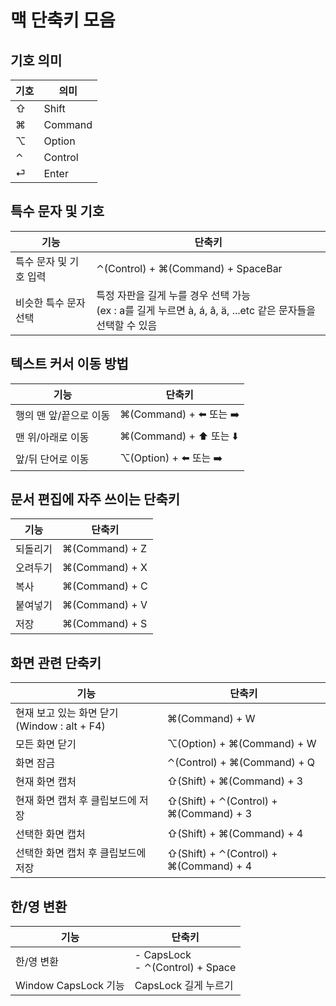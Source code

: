 # 맥 단축키 모음

## 기호 의미
|기호| 의미     |
|---|--------|
| ⇧ |  Shift |
| ⌘ |Command|
| ⌥ | Option |
| ⌃ | Control|
| ⏎ |Enter|

## 특수 문자 및 기호
| 기능            | 단축키                                                                           |
|---------------|-------------------------------------------------------------------------------|
| 특수 문자 및 기호 입력 | ⌃(Control) + ⌘(Command) + SpaceBar                                            |
 | 비슷한 특수 문자 선택  | 특정 자판을 길게 누를 경우 선택 가능 <br>(ex : a를 길게 누르면 à, á, â, ä, ...etc 같은 문자들을 선택할 수 있음 |

## 텍스트 커서 이동 방법
| 기능            | 단축키                    |
|---------------|------------------------|
| 행의 맨 앞/끝으로 이동 | ⌘(Command) + ⬅️ 또는  ➡️ |
| 맨 위/아래로 이동  | ⌘(Command) + ⬆️ 또는 ⬇️  |
|앞/뒤 단어로 이동| ⌥(Option) + ⬅️ 또는 ➡️   |

## 문서 편집에 자주 쓰이는 단축키
| 기능   | 단축키            |
|------|----------------|
| 되돌리기 | ⌘(Command) + Z |
| 오려두기 | ⌘(Command) + X    |
| 복사   | ⌘(Command) + C    |
| 붙여넣기 | ⌘(Command) + V    |
| 저장   | ⌘(Command) + S    |

## 화면 관련 단축키
| 기능                                | 단축키                                    |
|-----------------------------------|----------------------------------------|
| 현재 보고 있는 화면 닫기(Window : alt + F4) | ⌘(Command) + W                         |
| 모든 화면 닫기                          | ⌥(Option) + ⌘(Command) + W             |
| 화면 잠금                             | ⌃(Control) + ⌘(Command) + Q            |
| 현재 화면 캡처                          | ⇧(Shift) + ⌘(Command) + 3              | 
| 현재 화면 캡처 후 클립보드에 저장               | ⇧(Shift) + ⌃(Control) + ⌘(Command) + 3              | 
| 선택한 화면 캡처                         | ⇧(Shift) + ⌘(Command) + 4              | 
| 선택한 화면 캡처 후 클립보드에 저장              | ⇧(Shift) + ⌃(Control) + ⌘(Command) + 4 | 

## 한/영 변환
| 기능     | 단축키                                  |
|--------|--------------------------------------|
| 한/영 변환 | - CapsLock <br> - ⌃(Control) + Space |
|Window CapsLock 기능 | CapsLock 길게 누르기                      |